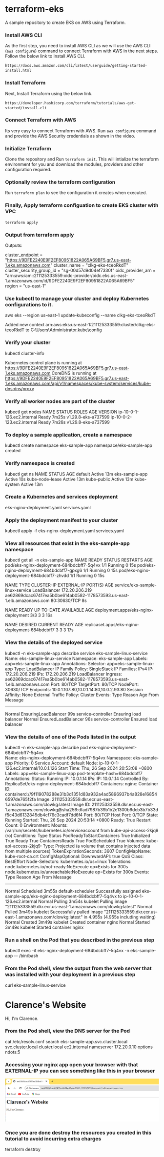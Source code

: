 # terraform-eks
A sample repository to create EKS on AWS using Terraform.

### Install AWS CLI 
As the first step, you need to install AWS CLI as we will use the AWS CLI (`aws configure`) command to connect Terraform with AWS in the next steps.
Follow the below link to Install AWS CLI.
```
https://docs.aws.amazon.com/cli/latest/userguide/getting-started-install.html
```
### Install Terraform
Next, Install Terraform using the below link.
```
https://developer.hashicorp.com/terraform/tutorials/aws-get-started/install-cli
```
### Connect Terraform with AWS
Its very easy to connect Terraform with AWS. Run `aws configure` command and provide the AWS Security credentials as shown in the video.

### Initialize Terraform
Clone the repository and Run `terraform init`. This will intialize the terraform environment for you and download the modules, providers and other configuration required.

### Optionally review the terraform configuration
Run `terraform plan` to see the configuration it creates when executed.

### Finally, Apply terraform configuation to create EKS cluster with VPC 
`terraform apply`

### Output from terraform apply
Outputs:

cluster_endpoint = "https://9DFE2240E9F2EF80951822A065A69BF5.gr7.us-east-1.eks.amazonaws.com"
cluster_name = "clkg-eks-tceoRkdT"
cluster_security_group_id = "sg-00d57d9d04ef7330f"
oidc_provider_arn = "arn:aws:iam::211125333559:oidc-provider/oidc.eks.us-east-1.amazonaws.com/id/9DFE2240E9F2EF80951822A065A69BF5"    
region = "us-east-1"

### Use kubectl to manage your cluster and deploy Kubernetes configurations to it.
aws eks --region us-east-1 update-kubeconfig --name clkg-eks-tceoRkdT

Added new context arn:aws:eks:us-east-1:211125333559:cluster/clkg-eks-tceoRkdT to C:\Users\Administrator\.kube\config

### Verify your cluster
kubectl cluster-info

Kubernetes control plane is running at https://9DFE2240E9F2EF80951822A065A69BF5.gr7.us-east-1.eks.amazonaws.com
CoreDNS is running at https://9DFE2240E9F2EF80951822A065A69BF5.gr7.us-east-1.eks.amazonaws.com/api/v1/namespaces/kube-system/services/kube-dns:dns/proxy

### Verify all worker nodes are part of the cluster
kubectl get nodes
NAME                         STATUS   ROLES    AGE     VERSION
ip-10-0-1-126.ec2.internal   Ready    <none>   7m25s   v1.29.8-eks-a737599
ip-10-0-2-123.ec2.internal   Ready    <none>   7m26s   v1.29.8-eks-a737599

### To deploy a sample application, create a namespace
kubectl create namespace eks-sample-app
namespace/eks-sample-app created

### Verify namespace is created
kubectl get ns
NAME              STATUS   AGE
default           Active   13m
eks-sample-app    Active   10s
kube-node-lease   Active   13m
kube-public       Active   13m
kube-system       Active   13m

### Create a Kubernetes and services deployment
eks-nginx-deployment.yaml
services.yaml

### Apply the deployment manifest to your cluster
kubectl apply -f eks-nginx-deployment.yaml services.yaml

### View all resources that exist in the eks-sample-app namespace
kubectl get all -n eks-sample-app
NAME                                        READY   STATUS    RESTARTS   AGE
pod/eks-nginx-deployment-684bdcbff7-5q4vx   1/1     Running   0          15s
pod/eks-nginx-deployment-684bdcbff7-gpxg6   1/1     Running   0          15s
pod/eks-nginx-deployment-684bdcbff7-zhvdd   1/1     Running   0          15s

NAME                               TYPE           CLUSTER-IP       EXTERNAL-IP                                                               PORT(S)        AGE
service/eks-sample-linux-service   LoadBalancer   172.20.206.219   ae62869dcac67417ea5b0be614ab0582-1178573593.us-east-1.elb.amazonaws.com   80:30630/TCP   8s

NAME                                   READY   UP-TO-DATE   AVAILABLE   AGE
deployment.apps/eks-nginx-deployment   3/3     3            3           16s

NAME                                              DESIRED   CURRENT   READY   AGE
replicaset.apps/eks-nginx-deployment-684bdcbff7   3         3         3       17s

### View the details of the deployed service
kubectl -n eks-sample-app describe service eks-sample-linux-service
Name:                     eks-sample-linux-service
Namespace:                eks-sample-app
Labels:                   app=eks-sample-linux-app
Annotations:              <none>
Selector:                 app=eks-sample-linux-app
Type:                     LoadBalancer
IP Family Policy:         SingleStack
IP Families:              IPv4
IP:                       172.20.206.219
IPs:                      172.20.206.219
LoadBalancer Ingress:     ae62869dcac67417ea5b0be614ab0582-1178573593.us-east-1.elb.amazonaws.com
Port:                     <unset>  80/TCP
TargetPort:               80/TCP
NodePort:                 <unset>  30630/TCP
Endpoints:                10.0.1.107:80,10.0.1.14:80,10.0.2.93:80
Session Affinity:         None
External Traffic Policy:  Cluster
Events:
  Type    Reason                Age   From                Message
  ----    ------                ----  ----                -------
  Normal  EnsuringLoadBalancer  99s   service-controller  Ensuring load balancer
  Normal  EnsuredLoadBalancer   96s   service-controller  Ensured load balancer

### View the details of one of the Pods listed in the output
kubectl -n eks-sample-app describe pod eks-nginx-deployment-684bdcbff7-5q4vx    
Name:             eks-nginx-deployment-684bdcbff7-5q4vx
Namespace:        eks-sample-app
Priority:         0
Service Account:  default
Node:             ip-10-0-1-126.ec2.internal/10.0.1.126
Start Time:       Thu, 26 Sep 2024 20:53:08 +0800
Labels:           app=eks-sample-linux-app
                  pod-template-hash=684bdcbff7
Annotations:      <none>
Status:           Running
IP:               10.0.1.14
IPs:
  IP:           10.0.1.14
Controlled By:  ReplicaSet/eks-nginx-deployment-684bdcbff7
Containers:
  nginx:
    Container ID:   containerd://9f119078288e31b3d1351d83a932a4ad5896937b4a828e168546597de765f2fa
    Image:          211125333559.dkr.ecr.us-east-1.amazonaws.com/clowkg:latest
    Image ID:       211125333559.dkr.ecr.us-east-1.amazonaws.com/clowkg@sha256:dfad7987b39b1b2e1300b6dcb3b7b33df5c43d6132845db4cf76c3cadf7dd6f4
    Port:           80/TCP
    Host Port:      0/TCP
    State:          Running
      Started:      Thu, 26 Sep 2024 20:53:14 +0800
    Ready:          True
    Restart Count:  0
    Environment:    <none>
    Mounts:
      /var/run/secrets/kubernetes.io/serviceaccount from kube-api-access-2kjq9 (ro)
Conditions:
  Type                        Status
  PodReadyToStartContainers   True
  Initialized                 True
  Ready                       True
  ContainersReady             True
  PodScheduled                True
Volumes:
  kube-api-access-2kjq9:
    Type:                    Projected (a volume that contains injected data from multiple sources)
    TokenExpirationSeconds:  3607
    ConfigMapName:           kube-root-ca.crt
    ConfigMapOptional:       <nil>
    DownwardAPI:             true
QoS Class:                   BestEffort
Node-Selectors:              kubernetes.io/os=linux
Tolerations:                 node.kubernetes.io/not-ready:NoExecute op=Exists for 300s
                             node.kubernetes.io/unreachable:NoExecute op=Exists for 300s
Events:
  Type    Reason     Age    From               Message
  ----    ------     ----   ----               -------
  Normal  Scheduled  3m55s  default-scheduler  Successfully assigned eks-sample-app/eks-nginx-deployment-684bdcbff7-5q4vx to ip-10-0-1-126.ec2.internal
  Normal  Pulling    3m54s  kubelet            Pulling image "211125333559.dkr.ecr.us-east-1.amazonaws.com/clowkg:latest"
  Normal  Pulled     3m49s  kubelet            Successfully pulled image "211125333559.dkr.ecr.us-east-1.amazonaws.com/clowkg:latest" in 4.955s (4.955s including waiting)
  Normal  Created    3m49s  kubelet            Created container nginx
  Normal  Started    3m49s  kubelet            Started container nginx

### Run a shell on the Pod that you described in the previous step
kubectl exec -it eks-nginx-deployment-684bdcbff7-5q4vx -n eks-sample-app -- /bin/bash

### From the Pod shell, view the output from the web server that was installed with your deployment in a previous step
curl eks-sample-linux-service
<html>
    <body>
        <h1>Clarence's Website</h1>
        <p>Hi, I'm Clarence.</p>
    </body>
</html>

### From the Pod shell, view the DNS server for the Pod
cat /etc/resolv.conf
search eks-sample-app.svc.cluster.local svc.cluster.local cluster.local ec2.internal
nameserver 172.20.0.10
options ndots:5

### Accessing your nginx app open your browser with that EXTERNAL-IP you can see something like this in your browser

![alt text](image-1.png)

### Once you are done destroy the resources you created in this tutorial to avoid incurring extra charges
terraform destroy





